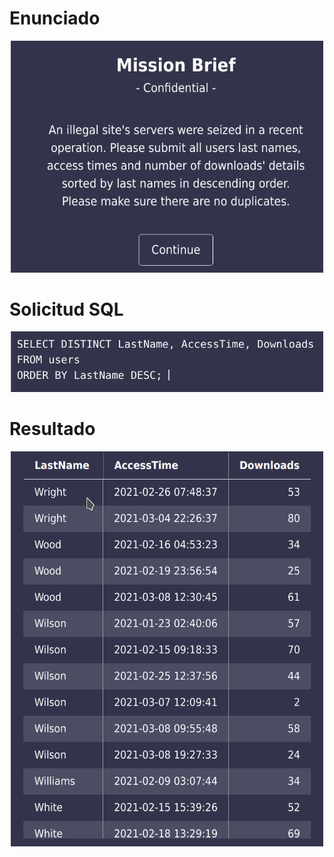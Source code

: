 # Enunciado

<center>
<img src="mision_8_1.png" alt="Enunciado" class="center" width="500"/>
</center>

# Solicitud SQL

<center>
<img src="mision_8_2.png" alt="SQL Query" class="center" width="500"/>
</center>

# Resultado

<center>
<img src="mision_8_3.png" alt="Resultado" class="center" width="500"/>
</center>
